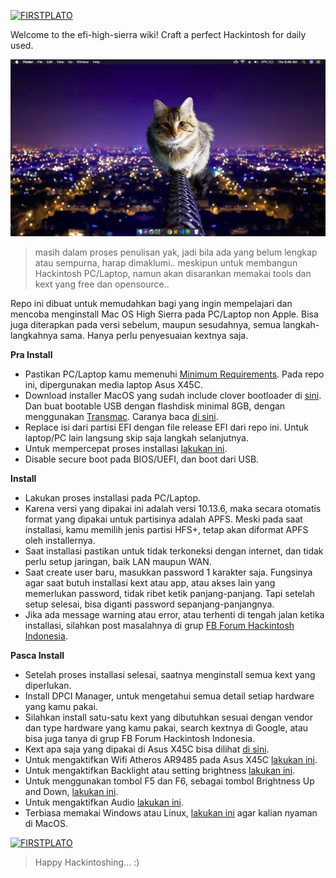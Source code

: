 [![FIRSTPLATO](https://www.firstplato.com/img/logo.png)](https://www.firstplato.com)

Welcome to the efi-high-sierra wiki! Craft a perfect Hackintosh for daily used.

![My Asus X45C Hackintosh](https://raw.githubusercontent.com/ipang-dwi/efi-high-sierra/master/ss/0.png)

> masih dalam proses penulisan yak, jadi bila ada yang belum lengkap atau sempurna, harap dimaklumi.. meskipun untuk membangun Hackintosh PC/Laptop, namun akan disarankan memakai tools dan kext yang free dan opensource..

Repo ini dibuat untuk memudahkan bagi yang ingin mempelajari dan mencoba menginstall Mac OS High Sierra pada PC/Laptop non Apple. Bisa juga diterapkan pada versi sebelum, maupun sesudahnya, semua langkah-langkahnya sama. Hanya perlu penyesuaian kextnya saja.

**Pra Install**
* Pastikan PC/Laptop kamu memenuhi [Minimum Requirements](https://github.com/ipang-dwi/efi-high-sierra/wiki/Minimum-Requirements). Pada repo ini, dipergunakan media laptop Asus X45C.
* Download installer MacOS yang sudah include clover bootloader di [sini](https://files.zhih.me/macOS/). Dan buat bootable USB dengan flashdisk minimal 8GB, dengan menggunakan [Transmac](https://www.acutesystems.com/scrtm.htm). Caranya baca [di sini](https://github.com/ipang-dwi/efi-high-sierra/wiki/Cara-create-bootable-installer-MacOS-dengan-Transmac).
* Replace isi dari partisi EFI dengan file release EFI dari repo ini. Untuk laptop/PC lain langsung skip saja langkah selanjutnya.
* Untuk mempercepat proses installasi <a href="https://github.com/ipang-dwi/efi-high-sierra/wiki/Essential-Kext" target="blank">lakukan ini</a>.
* Disable secure boot pada BIOS/UEFI, dan boot dari USB.

**Install**
* Lakukan proses installasi pada PC/Laptop.
* Karena versi yang dipakai ini adalah versi 10.13.6, maka secara otomatis format yang dipakai untuk partisinya adalah APFS. Meski pada saat installasi, kamu memilih jenis partisi HFS+, tetap akan diformat APFS oleh installernya. 
* Saat installasi pastikan untuk tidak terkoneksi dengan internet, dan tidak perlu setup jaringan, baik LAN maupun WAN.
* Saat create user baru, masukkan password 1 karakter saja. Fungsinya agar saat butuh installasi kext atau app, atau akses lain yang memerlukan password, tidak ribet ketik panjang-panjang. Tapi setelah setup selesai, bisa diganti password sepanjang-panjangnya.
* Jika ada message warning atau error, atau terhenti di tengah jalan ketika installasi, silahkan post masalahnya di grup [FB Forum Hackintosh Indonesia](https://www.facebook.com/groups/259810757548439/).

**Pasca Install**
* Setelah proses installasi selesai, saatnya menginstall semua kext yang diperlukan.
* Install DPCI Manager, untuk mengetahui semua detail setiap hardware yang kamu pakai.
* Silahkan install satu-satu kext yang dibutuhkan sesuai dengan vendor dan type hardware yang kamu pakai, search kextnya di Google, atau bisa juga tanya di grup FB Forum Hackintosh Indonesia.
* Kext apa saja yang dipakai di Asus X45C bisa dilihat [di sini](https://github.com/ipang-dwi/efi-high-sierra/wiki/Kext-Asus-X45C---High-Sierra).
* Untuk mengaktifkan Wifi Atheros AR9485 pada Asus X45C <a href="https://github.com/ipang-dwi/efi-high-sierra/wiki/Mengaktifkan-Wifi-Atheros-AR9485-di-MacOS-High-Sierra-10.13.6---FullSpeed" target="blank">lakukan ini</a>.
* Untuk mengaktifkan Backlight atau setting brightness [lakukan ini](https://github.com/ipang-dwi/efi-high-sierra/wiki/Mengaktifkan-Backlight-atau-setting-brightness).
* Untuk menggunakan tombol F5 dan F6, sebagai tombol Brightness Up and Down, [lakukan ini](https://github.com/ipang-dwi/efi-high-sierra/wiki/Remapping-tombol-Brightness-Up-and-Down-di-MacOS).
* Untuk mengaktifkan Audio [lakukan ini](https://github.com/ipang-dwi/efi-high-sierra/wiki/Mengaktifkan-Audio-dengan-AppleALC-di-MacOS).
* Terbiasa memakai Windows atau Linux, <a href="https://github.com/ipang-dwi/efi-high-sierra/wiki/Nyamankan-diri-di-MacOS" target="blank">lakukan ini</a> agar kalian nyaman di MacOS.

[![FIRSTPLATO](https://www.firstplato.com/img/logo.png)](https://www.firstplato.com)

> Happy Hackintoshing... :)